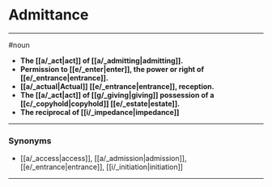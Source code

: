 # Admittance
---
#noun
- **The [[a/_act|act]] of [[a/_admitting|admitting]].**
- **Permission to [[e/_enter|enter]], the power or right of [[e/_entrance|entrance]].**
- **[[a/_actual|Actual]] [[e/_entrance|entrance]], reception.**
- **The [[a/_act|act]] of [[g/_giving|giving]] possession of a [[c/_copyhold|copyhold]] [[e/_estate|estate]].**
- **The reciprocal of [[i/_impedance|impedance]]**
---
### Synonyms
- [[a/_access|access]], [[a/_admission|admission]], [[e/_entrance|entrance]], [[i/_initiation|initiation]]
---
